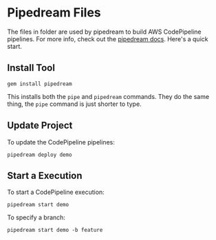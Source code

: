 # Pipedream Files

The files in folder are used by pipedream to build AWS CodePipeline pipelines.  For more info, check out the [pipedream docs](https://pipedream.run). Here's a quick start.

## Install Tool

    gem install pipedream

This installs both the `pipe` and `pipedream` commands. They do the same thing, the `pipe` command is just shorter to type.

## Update Project

To update the CodePipeline pipelines:

    pipedream deploy demo

## Start a Execution

To start a CodePipeline execution:

    pipedream start demo

To specify a branch:

    pipedream start demo -b feature
